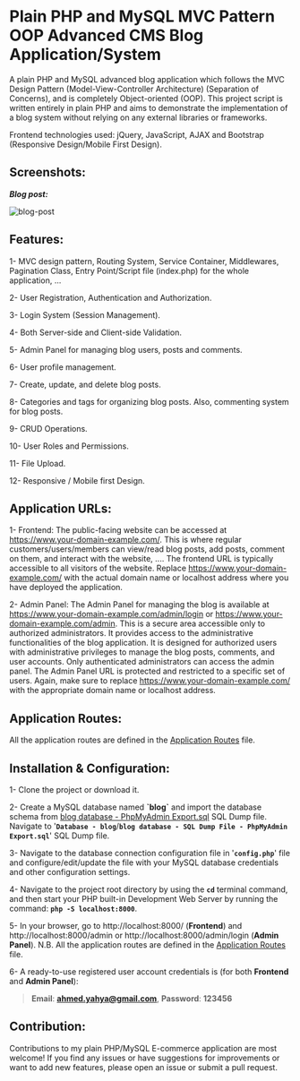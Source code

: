 # Plain PHP and MySQL MVC Pattern OOP Advanced CMS Blog Application/System
A plain PHP and MySQL advanced blog application which follows the MVC Design Pattern (Model-View-Controller Architecture) (Separation of Concerns), and is completely Object-oriented (OOP). This project script is written entirely in plain PHP and aims to demonstrate the implementation of a blog system without relying on any external libraries or frameworks.

Frontend technologies used: jQuery, JavaScript, AJAX and Bootstrap (Responsive Design/Mobile First Design).

## Screenshots:

***Blog post:***

![blog-post](https://github.com/AhmedYahyaE/plain-php-mvc-oop-blog/assets/118033266/561f5609-39f6-4f8d-b5df-e3c2e86b99df)

## Features:
1- MVC design pattern, Routing System, Service Container, Middlewares, Pagination Class, Entry Point/Script file (index.php) for the whole application, ...

2- User Registration, Authentication and Authorization.

3- Login System (Session Management).

4- Both Server-side and Client-side Validation.

5- Admin Panel for managing blog users, posts and comments.

6- User profile management.

7- Create, update, and delete blog posts.

8- Categories and tags for organizing blog posts. Also, commenting system for blog posts.

9- CRUD Operations.

10- User Roles and Permissions.

11- File Upload.

12- Responsive / Mobile first Design.

## Application URLs:
1- Frontend: The public-facing website can be accessed at https://www.your-domain-example.com/. This is where regular customers/users/members can view/read blog posts, add posts, comment on them, and interact with the website, .... The frontend URL is typically accessible to all visitors of the website. Replace https://www.your-domain-example.com/ with the actual domain name or localhost address where you have deployed the application.

2- Admin Panel: The Admin Panel for managing the blog is available at https://www.your-domain-example.com/admin/login or https://www.your-domain-example.com/admin. This is a secure area accessible only to authorized administrators. It provides access to the administrative functionalities of the blog application. It is designed for authorized users with administrative privileges to manage the blog posts, comments, and user accounts. Only authenticated administrators can access the admin panel. The Admin Panel URL is protected and restricted to a specific set of users. Again, make sure to replace https://www.your-domain-example.com/ with the appropriate domain name or localhost address.

## Application Routes:
All the application routes are defined in the [Application Routes](App/index.php) file.

## Installation & Configuration:
1- Clone the project or download it.

2- Create a MySQL database named **\`blog\`** and import the database schema from [blog database - PhpMyAdmin Export.sql](<Database - blog/blog database - SQL Dump File - PhpMyAdmin Export.sql>) SQL Dump file. Navigate to '**`Database - blog`**/**`blog database - SQL Dump File - PhpMyAdmin Export.sql`**' SQL Dump file.

3- Navigate to the database connection configuration file in '**`config.php`**' file and configure/edit/update the file with your MySQL database credentials and other configuration settings.

4- Navigate to the project root directory by using the **`cd`** terminal command, and then start your PHP built-in Development Web Server by running the command: **`php -S localhost:8000`**.

5- In your browser, go to http://localhost:8000/ (**Frontend**) and http://localhost:8000/admin or http://localhost:8000/admin/login (**Admin Panel**). N.B. All the application routes are defined in the [Application Routes](App/index.php) file.

6- A ready-to-use registered user account credentials is (for both **Frontend** and **Admin Panel**):

> **Email**: **ahmed.yahya@gmail.com**, **Password**: **123456**

## Contribution:
Contributions to my plain PHP/MySQL E-commerce application are most welcome! If you find any issues or have suggestions for improvements or want to add new features, please open an issue or submit a pull request.
